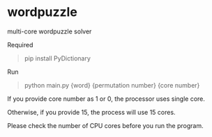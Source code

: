 # wordpuzzle
multi-core wordpuzzle solver


Required 
> pip install PyDictionary


Run
>python main.py {word} {permutation number} {core number}

 If you provide core number as 1 or 0, the processor uses single core.
 
 Otherwise, if you provide 15, the process will use 15 cores.
 
 Please check the number of CPU cores before you run the program.
 